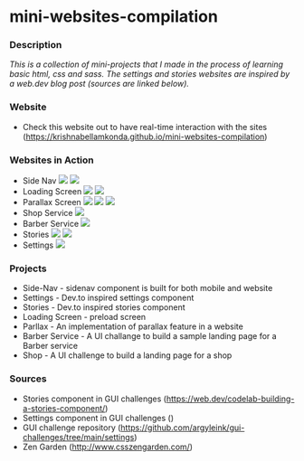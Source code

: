 # mini-websites-compilation

### Description
*This is a collection of mini-projects that I made in the process of learning basic html, css and sass. The settings and stories websites are inspired by a web.dev blog post (sources are linked below).*

### Website 

* Check this website out to have real-time interaction with the sites
(https://krishnabellamkonda.github.io/mini-websites-compilation)

### Websites in Action
* Side Nav 
<img src="./images/side_nav_mobile.PNG"><img/>
<img src="./images/side_nav_desktop.PNG"><img/>
* Loading Screen 
<img src="./images/loading_screen_1.png"><img/>
<img src="./images/loading_screen_2.png"><img/>
* Parallax Screen 
<img src="./images/parallax_1.png"><img/>
<img src="./images/parallax_2.png"><img/>
<img src="./images/parallax_3.png"><img/>
* Shop Service 
<img src="./images/shop.png"><img/>
* Barber Service 
<img src="./images/barber_service.png"><img/>
* Stories 
<img src="./images/stories.PNG"><img/>
<img src="./images/stories_2.PNG"><img/>
* Settings 
<img src="./images/settings.PNG"><img/>

### Projects 
* Side-Nav - sidenav component is built for both mobile and website
* Settings - Dev.to inspired settings component 
* Stories - Dev.to inspired stories component
* Loading Screen - preload screen 
* Parllax - An implementation of parallax feature in a website 
* Barber Service - A UI challange to build a sample landing page for a Barber service
* Shop - A UI challenge to build a landing page for a shop


### Sources 
* Stories component in GUI challenges (https://web.dev/codelab-building-a-stories-component/)
* Settings component in GUI challenges ()
* GUI challenge repository (https://github.com/argyleink/gui-challenges/tree/main/settings)
* Zen Garden (http://www.csszengarden.com/)
